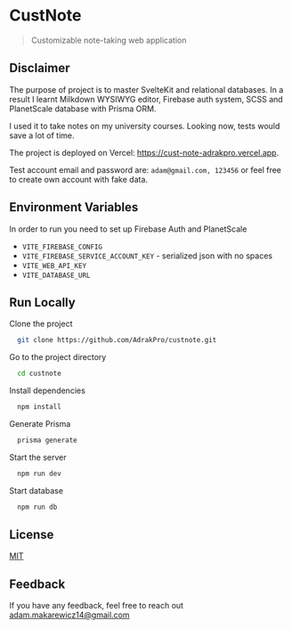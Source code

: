 # CustNote

> Customizable note-taking web application

## Disclaimer

The purpose of project is to master SvelteKit and relational databases. In a result I learnt Milkdown WYSIWYG editor, Firebase auth system, SCSS and PlanetScale database with Prisma ORM.

I used it to take notes on my university courses. Looking now, tests would save a lot of time.

The project is deployed on Vercel: https://cust-note-adrakpro.vercel.app.

Test account email and password are: `adam@gmail.com, 123456` or feel free to create own account with fake data.

## Environment Variables

In order to run you need to set up Firebase Auth and PlanetScale

- `VITE_FIREBASE_CONFIG`
- `VITE_FIREBASE_SERVICE_ACCOUNT_KEY` - serialized json with no spaces
- `VITE_WEB_API_KEY`
- `VITE_DATABASE_URL`

## Run Locally

Clone the project

```bash
  git clone https://github.com/AdrakPro/custnote.git
```

Go to the project directory

```bash
  cd custnote
```

Install dependencies

```bash
  npm install
```

Generate Prisma

```bash
  prisma generate
```

Start the server

```bash
  npm run dev
```

Start database

```bash
  npm run db
```

## License

[MIT](LICENSE.md)

## Feedback

If you have any feedback, feel free to reach out adam.makarewicz14@gmail.com

